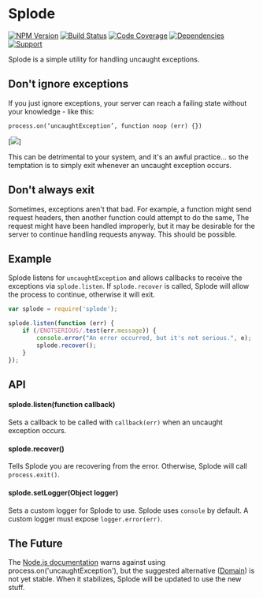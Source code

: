 # Splode

[![NPM Version](https://badge.fury.io/js/splode.png)](http://badge.fury.io/js/splode)
[![Build Status](https://travis-ci.org/zerious/splode.png?branch=master)](https://travis-ci.org/zerious/splode)
[![Code Coverage](https://coveralls.io/repos/zerious/splode/badge.png?branch=master)](https://coveralls.io/r/zerious/splode)
[![Dependencies](https://david-dm.org/zerious/splode.png?theme=shields.io)](https://david-dm.org/zerious/splode)
[![Support](http://img.shields.io/gittip/zerious.png)](https://www.gittip.com/zerious/)

Splode is a simple utility for handling uncaught exceptions.

## Don't ignore exceptions

If you just ignore exceptions, your server can reach a failing state without
your knowledge - like this:
```
process.on(‘uncaughtException’, function noop (err) {})
```
[![](http://media.giphy.com/media/gFwZfXIqD0eNW/giphy.gif)]

This can be detrimental to your system, and it's an awful practice... so the
temptation is to simply exit whenever an uncaught exception occurs.

## Don't always exit

Sometimes, exceptions aren't that bad. For example, a function might send
request headers, then another function could attempt to do the same, The
request might have been handled improperly, but it may be desirable for the
server to continue handling requests anyway. This should be possible.

## Example

Splode listens for `uncaughtException` and allows callbacks to receive the
exceptions via `splode.listen`. If `splode.recover` is called, Splode will
allow the process to continue, otherwise it will exit.

```javascript
var splode = require('splode');

splode.listen(function (err) {
	if (/ENOTSERIOUS/.test(err.message)) {
		console.error("An error occurred, but it's not serious.", e);
		splode.recover();
	}
});
```

## API

#### splode.listen(function callback)
Sets a callback to be called with `callback(err)` when an uncaught exception
occurs.

#### splode.recover()
Tells Splode you are recovering from the error. Otherwise, Splode will call
`process.exit()`.

#### splode.setLogger(Object logger)
Sets a custom logger for Splode to use. Splode uses `console` by default.
A custom logger must expose `logger.error(err)`.


## The Future

The [Node.js documentation](http://nodejs.org/api/process.html#process_event_uncaughtexception)
warns against using process.on('uncaughtException'), but the suggested
alternative ([Domain](http://nodejs.org/api/domain.html)) is not yet stable.
When it stabilizes, Splode will be updated to use the new stuff.

